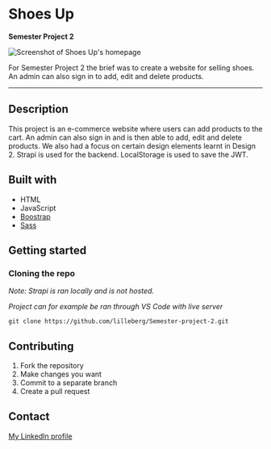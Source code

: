 # Shoes Up
**Semester Project 2**

![Screenshot of Shoes Up's homepage](https://i.postimg.cc/QtGLPjZr/shoes-up.png)

For Semester Project 2 the brief was to create a website for selling shoes. An admin can also sign in to add, edit and delete products.
***

## Description

This project is an e-commerce website where users can add products to the cart. An admin can also sign in and is then able to add, edit and delete products. We also had a focus on certain design elements learnt in Design 2. 
Strapi is used for the backend. LocalStorage is used to save the JWT.

## Built with

  - HTML
  - JavaScript
  - [Boostrap](https://getbootstrap.com/)
  - [Sass](https://sass-lang.com/)

## Getting started

### Cloning the repo

*Note: Strapi is ran locally and is not hosted.*

*Project can for example be ran through VS Code with live server*

```
git clone https://github.com/lilleberg/Semester-project-2.git
```

## Contributing
  1. Fork the repository
  2. Make changes you want
  3. Commit to a separate branch
  4. Create a pull request

## Contact
[My LinkedIn profile](https://www.linkedin.com/in/maria-lilleberg/)
